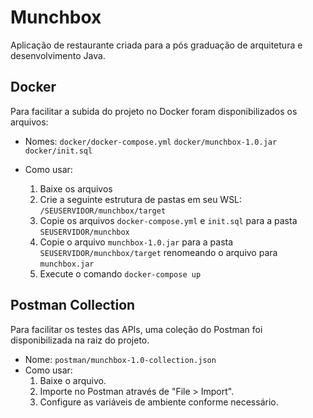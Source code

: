 # Munchbox
Aplicação de restaurante criada para a pós graduação de arquitetura e desenvolvimento Java.



## Docker

Para facilitar a subida do projeto no Docker foram disponibilizados os arquivos:

- Nomes:
  `docker/docker-compose.yml`
  `docker/munchbox-1.0.jar`
  `docker/init.sql`

- Como usar:
  1. Baixe os arquivos
  2. Crie a seguinte estrutura de pastas em seu WSL: `/SEUSERVIDOR/munchbox/target`
  3. Copie os arquivos `docker-compose.yml` e `init.sql` para a pasta `SEUSERVIDOR/munchbox`
  4. Copie o arquivo `munchbox-1.0.jar` para a pasta `SEUSERVIDOR/munchbox/target` renomeando o arquivo para `munchbox.jar`
  5. Execute o comando `docker-compose up`



## Postman Collection

Para facilitar os testes das APIs, uma coleção do Postman foi disponibilizada na raiz do projeto.

- Nome: `postman/munchbox-1.0-collection.json`
- Como usar: 
  1. Baixe o arquivo.
  2. Importe no Postman através de "File > Import".
  3. Configure as variáveis de ambiente conforme necessário.

